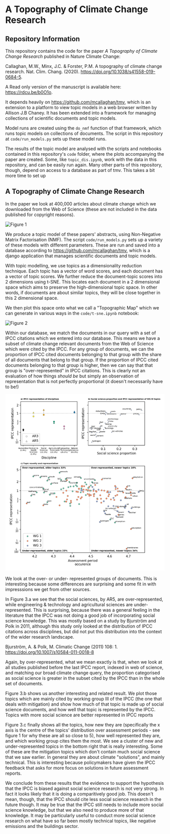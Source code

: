 # A Topography of Climate Change Research

## Repository Information

This repository contains the code for the paper *A Topography of Climate Change Research* published in Nature Climate Change:

Callaghan, M.W., Minx, J.C. & Forster, P.M. A topography of climate change research. Nat. Clim. Chang. (2020). https://doi.org/10.1038/s41558-019-0684-5. 

A Read only version of the manuscript is available here: https://rdcu.be/b0O1o.

It depends heavily on https://github.com/mcallaghan/tmv, which is an extension to a platform to view topic models in a web browser written by Allison J.B Chaney. It has been extended into a framework for managing collections of scientific documents and topic models.

Model runs are created using the `do_nmf` function of that framework, which runs topic models on collections of documents. The script in this repository at `code/run_models.py` sets up these model runs.

The results of the topic model are analysed with the scripts and notebooks contained in this repository's `code` folder, where the plots accompanying the paper are created. Some, like `topic_dis.ipynb`, work with the data in this repository, and can be easily run again. Many other parts of this repository, though, depend on access to a database as part of tmv. This takes a bit more time to set up

## A Topography of Climate Change Research

In the paper we look at 400,000 articles about climate change which we downloaded from the Web of Science (these are not included in the data published for copyright reasons).

![Figure 1 ](plots/literature_size/pubs_time_wgb.png)

We produce a topic model of these papers' abstracts, using Non-Negative Matrix Factorisation (NMF). The script `code/run_models.py` sets up a variety of these models with different parameters. These are run and saved into a database according to https://github.com/mcallaghan/tmv, which is a django application that manages scientific documents and topic models.

With topic modelling, we use topics as a dimensionality reduction technique. Each topic has a vector of word scores, and each document has a vector of topic scores. We further reduce the document-topic scores into 2 dimensions using t-SNE. This locates each document in a 2 dimensional space which aims to preserve the high-dimensional topic space. In other words, if documents are about similar topics, they will be close together in this 2 dimensional space.

We then plot this space onto what we call a "Topographic Map" which we can generate in various ways in the `code/t-sne.ipynb` notebook:

![Figure 2](tsne_results/plots/run_1861_s_0_p100_all_topic_words_oecds.png)

Within our database, we match the documents in our query with a set of IPCC citations which we entered into our database. This means we have a subset of climate change relevant documents from the Web of Science which were cited by the IPCC. For any group of documents, we can the proportion of IPCC cited documents belonging to that group with the share of all documents that belong to that group. If the proportion of IPCC cited documents belonging to that group is higher, then we can say that that group is "over-represented" in IPCC citations. This is clearly not an evaluation of how things *should be* but simply an observation of representation that is not perfectly proportional (it doesn't necessarily have to be!)


![Figure 3](plots_pub/big_panel_representation.png)

We look at the over- or under- represented groups of documents. This is interesting because some differences are surprising and some fit in with impresssions we get from other sources. 

In Figure 3.a we see that the social sciences, by AR5, are over-represented, while engineering & technology and agricultural sciences are under-represented. This is surprising, because there was a general feeling in the literature that the IPCC was not doing a good job of incorporating social science knowledge. This was mostly based on a study by Bjurström and Polk in 2011, although this study only looked at the distribution of IPCC citations across disciplines, but did not put this distribution into the context of the wider research landscape.

Bjurström, A. & Polk, M. Climatic Change (2011) 108: 1. https://doi.org/10.1007/s10584-011-0018-8

Again, by over-represented, what we mean exactly is that, when we look at all studies published before the last IPCC report, indexed in web of science, and matching our broad climate change query, the proportion categorised as social science is greater in the subset cited by the IPCC than in the whole set of documents. 

Figure 3.b shows us another interesting and related result. We plot those topics which are mainly cited by working group III of the IPCC (the one that deals with mitigation) and show how much of that topic is made up of social science documents, and how well that topic is represented by the IPCC. Topics with more social science are better represented in IPCC reports

Figure 3.c finally shows all the topics, how new they are (specifically the x axis is the centre of the topics' distribution over assessment periods - see figure 1 for why these are all so close to 5), how well represented they are, and which working group cites them the most. We see a cluster of new and under-represented topics in the bottom right that is really interesting. Some of these are the mitigation topics which don't contain much social science that we saw earlier. In general they are about climate "solutions", and mainly technical. This is interesting because policymakers have given the IPCC feedback that asks for more focus on solutions in future assessment reports.

We conclude from these results that the evidence to support the hypothesis that the IPCC is biased against social science research is not very strong. In fact it looks likely that it is doing a comparitively good job. This doesn't mean, though, that the IPCC should cite less social science research in the future though. It may be true that the IPCC still needs to include more social science knowledge, but that we also need to produce more of that knowledge. It may be particularly useful to conduct more social science research on what have so far been mostly technical topics, like negative emissions and the buildings sector.
